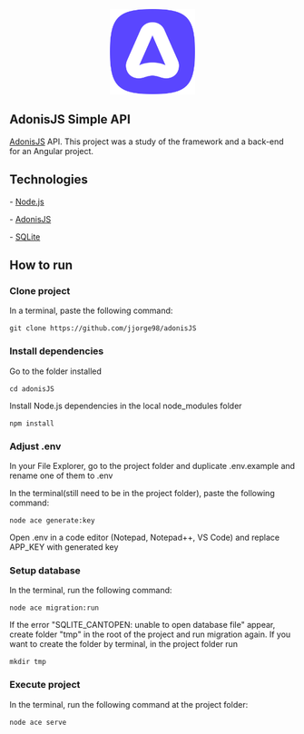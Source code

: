 <p align='center'>
  <img src="adonislogo.svg" height='150'
</p>

## AdonisJS Simple API

<a href="https://adonisjs.com">AdonisJS</a> API. This project was a study of the framework and a back-end for an Angular project.

## Technologies

<p>- <a href="https://nodejs.org/en">Node.js</a></p>
<p>- <a href="https://adonisjs.com">AdonisJS</a></p>
<p>- <a href="https://www.sqlite.org/index.html">SQLite</a></p>

## How to run

### Clone project

In a terminal, paste the following command:

```
git clone https://github.com/jjorge98/adonisJS
```

### Install dependencies

Go to the folder installed

```
cd adonisJS
```

Install Node.js dependencies in the local node_modules folder

```
npm install
```

### Adjust .env

In your File Explorer, go to the project folder and duplicate .env.example and rename one of them to .env

In the terminal(still need to be in the project folder), paste the following command:

```
node ace generate:key
```

Open .env in a code editor (Notepad, Notepad++, VS Code) and replace APP_KEY with generated key

### Setup database

In the terminal, run the following command:

```
node ace migration:run
```

If the error "SQLITE_CANTOPEN: unable to open database file" appear, create folder "tmp" in the root of the project and run migration again. If you want to create the folder by terminal, in the project folder run

```
mkdir tmp
```

### Execute project

In the terminal, run the following command at the project folder:

```
node ace serve
```
